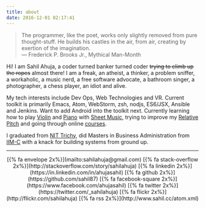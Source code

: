 ```yaml
---
title: about
date: 2016-12-01 02:17:41
---
```


> The programmer, like the poet, works only slightly removed from pure thought-stuff. He builds his castles in the air, from air, creating by exertion of the imagination.</br>
> ― Frederick P. Brooks Jr., Mythical Man-Month

Hi! I am Sahil Ahuja, a coder turned banker turned coder <del>trying to climb up the ropes</del> almost there! 
I am a freak, an atheist, a thinker, a problem sniffer, a workaholic, a music nerd, a free software advocate, a bathroom singer, a photographer, a chess player, an idiot and alive.

My tech interests include Dev Ops, Web Technologies and VR. Current toolkit is primarily Emacs, Atom, WebStorm, zsh, nodjs, ES6/JSX, Ansible and Jenkins. 
Want to add Android into the toolkit next.
Currently learning how to play [Violin](https://en.wikipedia.org/wiki/Violin) and [Piano](https://en.wikipedia.org/wiki/Digital_piano) with [Sheet Music](https://en.wikipedia.org/wiki/Sheet_music), trying to improve my [Relative Pitch](https://en.wikipedia.org/wiki/Relative_pitch) and going through online [courses](https://www.class-central.com/u/247939).

I graduated from [NIT Trichy](http://www.nitt.edu/home/students/clubsnassocs/computing/delta/alumni/up208/), did Masters in Business Administration from [IIM-C](https://www.iimcal.ac.in/about/campus-life/life-iimc/clubs-and-sigs/isg-internet-solutions-group) with a knack for building systems from ground up.

---

<center style="display: flex; justify-content: space-between; ">
[{% fa envelope 2x%}](mailto:sahilahuja@gmail.com) [{% fa stack-overflow 2x%}](http://stackoverflow.com/story/sahilahuja) [{% fa linkedin 2x%}](https://in.linkedin.com/in/ahujasahil) [{% fa github 2x%}](https://github.com/sahil87) [{% fa facebook-square 2x%}](https://www.facebook.com/ahujasahil) [{% fa twitter 2x%}](https://twitter.com/_sahilahuja) [{% fa flickr 2x%}](http://flickr.com/sahilahuja) [{% fa rss 2x%}](http://www.sahil.cc/atom.xml) 
</center>
